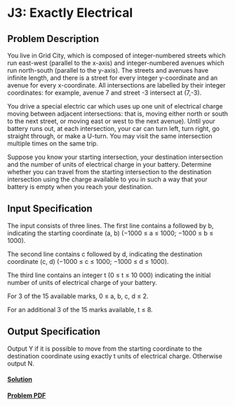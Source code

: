 #  J3: Exactly Electrical

## Problem Description
You live in Grid City, which is composed of integer-numbered streets which run east-west (parallel
to the x-axis) and integer-numbered avenues which run north-south (parallel to the y-axis). The
streets and avenues have infinite length, and there is a street for every integer y-coordinate and
an avenue for every x-coordinate. All intersections are labelled by their integer coordinates: for
example, avenue 7 and street -3 intersect at (7,-3).

You drive a special electric car which uses up one unit of electrical charge moving between adjacent
intersections: that is, moving either north or south to the next street, or moving east or west to the
next avenue). Until your battery runs out, at each intersection, your car can turn left, turn right,
go straight through, or make a U-turn. You may visit the same intersection multiple times on the
same trip.

Suppose you know your starting intersection, your destination intersection and the number of units
of electrical charge in your battery. Determine whether you can travel from the starting intersection
to the destination intersection using the charge available to you in such a way that your battery is
empty when you reach your destination.

## Input Specification
The input consists of three lines. The first line contains a followed by b, indicating the starting
coordinate (a, b) (−1000 ≤ a ≤ 1000; −1000 ≤ b ≤ 1000).

The second line contains c followed by d, indicating the destination coordinate (c, d) (−1000 ≤
c ≤ 1000; −1000 ≤ d ≤ 1000).

The third line contains an integer t (0 ≤ t ≤ 10 000) indicating the initial number of units of
electrical charge of your battery.

For 3 of the 15 available marks, 0 ≤ a, b, c, d ≤ 2.

For an additional 3 of the 15 marks available, t ≤ 8.

## Output Specification
Output Y if it is possible to move from the starting coordinate to the destination coordinate using
exactly t units of electrical charge. Otherwise output N.

#### [Solution](./main.py)
#### [Problem PDF](https://cemc.uwaterloo.ca/contests/computing/2017/stage%201/juniorEF.pdf)